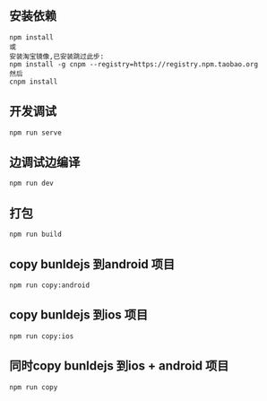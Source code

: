 ## 安装依赖
    npm install
    或 
    安装淘宝镜像,已安装跳过此步: 
    npm install -g cnpm --registry=https://registry.npm.taobao.org
    然后
    cnpm install
## 开发调试
    npm run serve
## 边调试边编译
    npm run dev
## 打包
    npm run build
## copy bunldejs 到android 项目
    npm run copy:android
## copy bunldejs 到ios 项目
    npm run copy:ios
## 同时copy bunldejs 到ios + android 项目
    npm run copy



